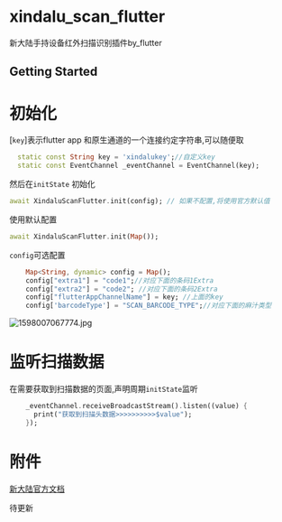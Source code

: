 # xindalu_scan_flutter

新大陆手持设备红外扫描识别插件by_flutter

## Getting Started

# 初始化

[`key`]表示flutter app 和原生通道的一个连接约定字符串,可以随便取
```dart
  static const String key = 'xindalukey';//自定义key
  static const EventChannel _eventChannel = EventChannel(key);
```

然后在`initState` 初始化
```dart
await XindaluScanFlutter.init(config); // 如果不配置,将使用官方默认值
```
使用默认配置
```dart
await XindaluScanFlutter.init(Map()); 
```

`config`可选配置
```dart
    Map<String, dynamic> config = Map();
    config["extra1"] = "code1";//对应下面的条码1Extra
    config["extra2"] = "code2"; //对应下面的条码2Extra
    config["flutterAppChannelName"] = key; //上面的key
    config['barcodeType'] = "SCAN_BARCODE_TYPE";//对应下面的麻汁类型
```
![1598007067774.jpg](https://static.saintic.com/picbed/huang/2020/08/21/1598007067774.jpg)

# 监听扫描数据
在需要获取到扫描数据的页面,声明周期`initState`监听
```dart
    _eventChannel.receiveBroadcastStream().listen((value) {
      print("获取到扫描头数据>>>>>>>>>>$value");
    });
```

# 附件
[新大陆官方文档](http://www.nlscan.com/UpLoad/Video/%E6%96%B0%E5%A4%A7%E9%99%86Android%E6%97%A0%E7%BA%BF%E6%95%B0%E6%8D%AE%E7%BB%88%E7%AB%AF%E8%BD%AF%E4%BB%B6%E5%BC%80%E5%8F%91%E6%8C%87%E5%8D%97-V1.4.pdf)

待更新
